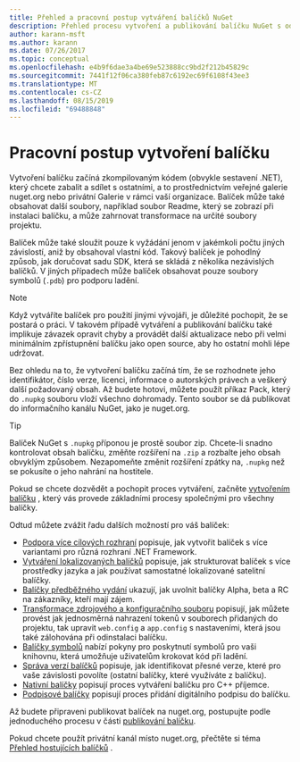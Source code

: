 ```yaml
---
title: Přehled a pracovní postup vytváření balíčků NuGet
description: Přehled procesu vytvoření a publikování balíčku NuGet s odkazy na jiné konkrétní části procesu.
author: karann-msft
ms.author: karann
ms.date: 07/26/2017
ms.topic: conceptual
ms.openlocfilehash: e4b9f6dae3a4be69e523888cc9bd2f212b45829c
ms.sourcegitcommit: 7441f12f06ca380feb87c6192ec69f6108f43ee3
ms.translationtype: MT
ms.contentlocale: cs-CZ
ms.lasthandoff: 08/15/2019
ms.locfileid: "69488848"
---
```

# <a name="package-creation-workflow"></a>Pracovní postup vytvoření balíčku

Vytvoření balíčku začíná zkompilovaným kódem (obvykle sestavení .NET), který chcete zabalit a sdílet s ostatními, a to prostřednictvím veřejné galerie nuget.org nebo privátní Galerie v rámci vaší organizace. Balíček může také obsahovat další soubory, například soubor Readme, který se zobrazí při instalaci balíčku, a může zahrnovat transformace na určité soubory projektu.

Balíček může také sloužit pouze k vyžádání jenom v jakémkoli počtu jiných závislostí, aniž by obsahoval vlastní kód. Takový balíček je pohodlný způsob, jak doručovat sadu SDK, která se skládá z několika nezávislých balíčků. V jiných případech může balíček obsahovat pouze soubory symbolů (`.pdb`) pro podporu ladění.

> [!Note]
> Když vytváříte balíček pro použití jinými vývojáři, je důležité pochopit, že se postará o práci. V takovém případě vytváření a publikování balíčku také implikuje závazek opravit chyby a provádět další aktualizace nebo při velmi minimálním zpřístupnění balíčku jako open source, aby ho ostatní mohli lépe udržovat.

Bez ohledu na to, že vytvoření balíčku začíná tím, že se rozhodnete jeho identifikátor, číslo verze, licenci, informace o autorských právech a veškerý další požadovaný obsah. Až budete hotovi, můžete použít příkaz Pack, který do `.nupkg` souboru vloží všechno dohromady. Tento soubor se dá publikovat do informačního kanálu NuGet, jako je nuget.org.

> [!Tip]
> Balíček NuGet s `.nupkg` příponou je prostě soubor zip. Chcete-li snadno kontrolovat obsah balíčku, změňte rozšíření na `.zip` a rozbalte jeho obsah obvyklým způsobem. Nezapomeňte změnit rozšíření zpátky na, `.nupkg` než se pokusíte o jeho nahrání na hostitele.

Pokud se chcete dozvědět a pochopit proces vytváření, začněte [vytvořením balíčku](../create-packages/creating-a-package.md) , který vás provede základními procesy společnými pro všechny balíčky.

Odtud můžete zvážit řadu dalších možností pro váš balíček:

- [Podpora více cílových rozhraní](../create-packages/supporting-multiple-target-frameworks.md) popisuje, jak vytvořit balíček s více variantami pro různá rozhraní .NET Framework.
- [Vytváření lokalizovaných balíčků](../create-packages/creating-localized-packages.md) popisuje, jak strukturovat balíček s více prostředky jazyka a jak používat samostatné lokalizované satelitní balíčky.
- [Balíčky předběžného vydání](../create-packages/prerelease-packages.md) ukazují, jak uvolnit balíčky Alpha, beta a RC na zákazníky, kteří mají zájem.
- [Transformace zdrojového a konfiguračního souboru](../create-packages/source-and-config-file-transformations.md) popisují, jak můžete provést jak jednosměrná nahrazení tokenů v souborech přidaných do projektu, tak upravit `web.config` a `app.config` s nastaveními, která jsou také zálohována při odinstalaci balíčku.
- [Balíčky symbolů](../create-packages/symbol-packages-snupkg.md) nabízí pokyny pro poskytnutí symbolů pro vaši knihovnu, která umožňuje uživatelům krokovat kód při ladění.
- [Správa verzí balíčků](../concepts/package-versioning.md) popisuje, jak identifikovat přesné verze, které pro vaše závislosti povolíte (ostatní balíčky, které využíváte z balíčku).
- [Nativní balíčky](../guides/native-packages.md) popisují proces vytváření balíčku pro C++ příjemce.
- [Podpisové balíčky](../create-packages/sign-a-package.md) popisují proces přidání digitálního podpisu do balíčku.

Až budete připraveni publikovat balíček na nuget.org, postupujte podle jednoduchého procesu v části [publikování balíčku](../nuget-org/publish-a-package.md).

Pokud chcete použít privátní kanál místo nuget.org, přečtěte si téma [Přehled hostujících balíčků](../hosting-packages/overview.md) .
